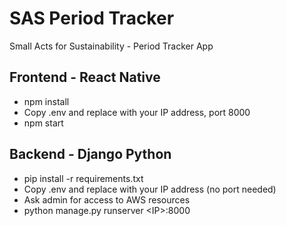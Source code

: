 # SAS Period Tracker
Small Acts for Sustainability - Period Tracker App

## Frontend - React Native
- npm install
- Copy .env and replace with your IP address, port 8000
- npm start

## Backend - Django Python
- pip install -r requirements.txt
- Copy .env and replace with your IP address (no port needed)
- Ask admin for access to AWS resources
- python manage.py runserver \<IP\>:8000